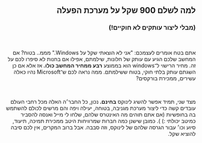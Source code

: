 ﻿<?php require("../../entete.php");?> <?php require("../../base.php");?> <?php require("../../fonctions.php");?>

<div id="corps" class="rtl" dir="rtl">

<h2>  למה לשלם 900 שקל על מערכת הפעלה</h2>

<h3>  (מבלי ליצור עותקים לא חוקיים!)</h3>

‏<p>  אתם בטח אומרים לעצמכם: "אני לא הוצאתי שקל על Windows." מממ.. בטוח?  אם המחשב שלכם הגיע עם עותק של חלונות, שילמתם, אפילו אם בחנות לא סיפרו לכם על זה. מחיר הרישוי ל־windows הוא בממוצע   <b>   רבע ממחיר המחשב כולו.  </b>  אז אלא אם כן השגתם עותק בלתי חוקי, בטוח ששילמתם. ממה נראה לכם ש־Microsoft נהיו כאלה עשירים, ממכירת בורקסים?</p>

‏<p>  מצד שני, תמיד אפשר להשיג לינוקס   <b>   בחינם.  </b>  נכון, כל החבר׳ה האלה מכל רחבי העולם עובדים קשה כדי ליצור מערכת מגניבה, בטוחה, יעילה ויפה והם מרשים לכולם להשתמש בה בחופשיות (אם אתם תוהים מה האינטרס שלהם, שלחו לי מייל ואנסה להסביר כמיטב יכולתי :) ).  כמובן שישנן  כמה חברות שמרוויחות היטב ממכירת תמיכה, תיעוד, סיוע וכו׳ עבור הגרסה שלהם של לינוקס, וזה סבבה. אבל ברוב המקרים, אין לכם סיבה להוציא שקל.</p>

</div>
<?php require("../../license_he.php");?>
</body>
</html>
